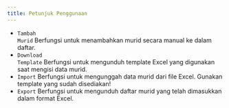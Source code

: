```yaml
---
title: Petunjuk Penggunaan
---
```


- <code class="bg-primary text-primary-content rounded-md px-2">Tambah Murid</code> Berfungsi untuk menambahkan murid secara manual ke dalam daftar.
- <code class="bg-success text-success-content px-2 rounded-md">Download Template</code> Berfungsi untuk mengunduh template Excel yang digunakan saat mengisi data murid.
- <code class="bg-warning text-warning-content px-2 rounded-md">Import</code> Berfungsi untuk mengunggah data murid dari file Excel. Gunakan template yang sudah disediakan!
- <code class="bg-accent text-accent-content px-2 rounded-md">Export</code> Berfungsi untuk mengunduh daftar murid yang telah dimasukkan dalam format Excel.
